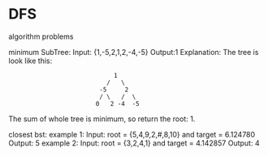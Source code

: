 # DFS
algorithm problems

minimum SubTree: 
Input: {1,-5,2,1,2,-4,-5}
Output:1
Explanation:
The tree is look like this:

                                 1
                               /   \
                             -5     2
                             / \   /  \                           
                            0   2 -4  -5
                            
The sum of whole tree is minimum, so return the root: 1. 


closest bst: 
  example 1: 
    Input: root = {5,4,9,2,#,8,10} and target = 6.124780
    Output: 5
  example 2: 
    Input: root = {3,2,4,1} and target = 4.142857
    Output: 4
  
